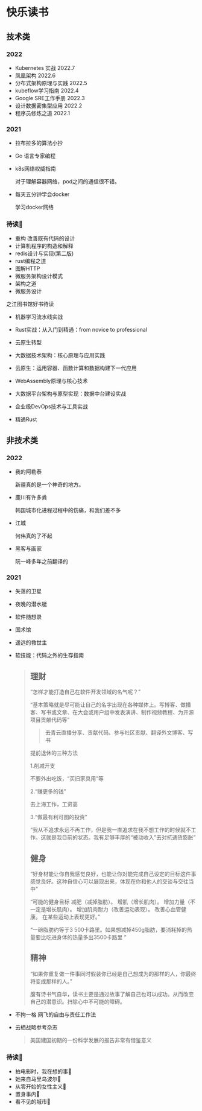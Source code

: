 # 快乐读书




## 技术类

### 2022

* Kubernetes 实战 2022.7 
* 凤凰架构 2022.6
* 分布式架构原理与实践 2022.5 
* kubeflow学习指南 2022.4  
* Google SRE工作手册 2022.3 
* 设计数据密集型应用 2022.2  
* 程序员修炼之道 2022.1 

### 2021

* 拉布拉多的算法小抄 

* Go 语言专家编程 

* k8s网络权威指南 

  对于理解容器网络，pod之间的通信很不错。

* 每天五分钟学会docker 

  学习docker网络

### 待读🍎

* 重构 改善既有代码的设计 
* 计算机程序的构造和解释
* redis设计与实现(第二版) 
* rust编程之道 
* 图解HTTP 
* 微服务架构设计模式 
* 架构之道 
* 微服务设计 

之江图书馆好书待读

* 机器学习流水线实战

* Rust实战：从入门到精通：from novice to professional

* 云原生转型

* 大数据技术架构：核心原理与应用实践

* 云原生：运用容器、函数计算和数据构建下一代应用

* WebAssembly原理与核心技术

* 大数据平台架构与原型实现：数据中台建设实战

* 企业级DevOps技术与工具实战

* 精通Rust

  

## 非技术类

### 2022

* 我的阿勒泰

  新疆真的是一个神奇的地方。

* 鹿川有许多粪 

  韩国城市化进程过程中的伤痛，和我们差不多

* 江城 

  何伟真的了不起

* 黑客与画家

  阮一峰多年之前翻译的

### 2021

* 失落的卫星

* 夜晚的潜水艇

* 软件随想录

* 国术馆

* 遥远的救世主

* 软技能：代码之外的生存指南

  > ## 理财
  >
  > “怎样才能打造自己在软件开发领域的名气呢？”
  >
  > “基本策略就是尽可能让自己的名字出现在各种媒体上。写博客、做播客、写书或文章、在大会或用户组中发表演讲、制作视频教程、为开源项目贡献代码等”
  >
  > > 去青云直播分享、贡献代码、参与社区贡献、翻译外文博客、写书
  >
  > 提前退休的三种方法
  >
  > 1.削减开支
  >
  > 不要外出吃饭，“买旧家具用”等
  >
  > 2.“赚更多的钱”
  >
  > 去上海工作，工资高
  >
  > 3.“做最有利可图的投资”
  >
  > “我从不追求永远不再工作，但是我一直追求在我不想工作的时候就不工作。这就是我目前的状态。我有足够丰厚的“被动收入”去对抗通货膨胀”
  >
  > ## 健身
  >
  > “好身材能让你自我感觉良好，也能让你对能完成自己设定的目标这件事感觉良好。这种自信心可以展现出来，体现在你和他人的交谈与交往当中”
  >
  > “可能的健身目标 减肥（减掉脂肪）。 增肌（增长肌肉）。 增加力量（不一定是增长肌肉）。 增加肌肉耐力（改善运动表现）。 改善心血管健康。 在某些运动上表现更好。”
  >
  > “一磅脂肪约等于3 500卡路里。如果想减掉450g脂肪，要消耗掉的热量要比吃进身体的热量多出3500卡路里 ”
  >
  > ## 精神
  >
  > “如果你重复做一件事同时假装你已经是自己想成为的那样的人，你最终将变成那样的人。”
  >
  > 腹有诗书气自华，读书主要是通过故事了解自己也可以成功。从而改变自己的潜意识。扫除心中不可能的障碍。

* 不拘一格 网飞的自由与责任工作法

* 云栖战略参考杂志

  > 美国建国初期的一份科学发展的报告非常有借鉴意义

### 待读🍎

* 拍电影时，我在想的事🍎
* 她来自马里乌波尔🍎
* 从零开始的女性主义🍎
* 置身事内🍎
* 看不见的城市🍎

